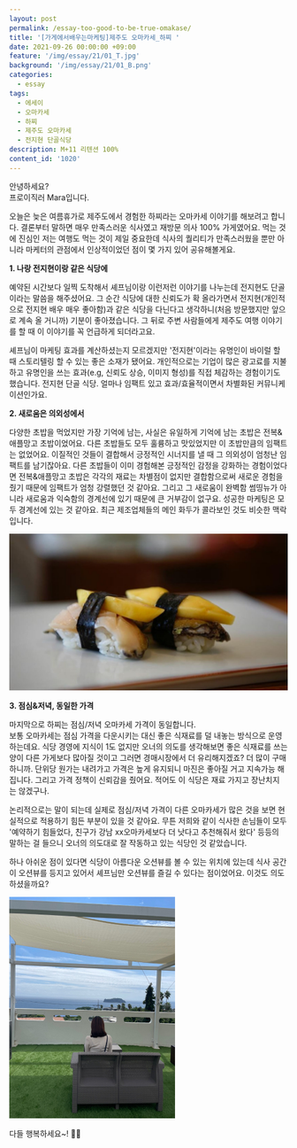 ```yaml
---
layout: post
permalink: /essay-too-good-to-be-true-omakase/
title: '[가게에서배우는마케팅]제주도 오마카세_하찌 '
date: 2021-09-26 00:00:00 +09:00
feature: '/img/essay/21/01_T.jpg'
background: '/img/essay/21/01_B.png'
categories:
  - essay
tags:
  - 에세이
  - 오마카세
  - 하찌
  - 제주도 오마카세
  - 전지현 단골식당
description: M+11 리텐션 100%
content_id: '1020'
---
```


안녕하세요?<br>프로이직러 Mara입니다.

오늘은 늦은 여름휴가로 제주도에서 경험한 하찌라는 오마카세 이야기를 해보려고 합니다. 결론부터 말하면 매우 만족스러운 식사였고 재방문 의사 100% 가게였어요. 먹는 것에 진심인 저는 여행도 먹는 것이 제일 중요한데 식사의 퀄리티가 만족스러웠을 뿐만 아니라 마케터의 관점에서 인상적이었던 점이 몇 가지 있어 공유해볼게요.

**1. 나랑 전지현이랑 같은 식당에** 

예약된 시간보다 일찍 도착해서 셰프님이랑 이런저런 이야기를 나누는데 전지현도 단골이라는 말씀을 해주셨어요. 그 순간 식당에 대한 신뢰도가 확 올라가면서 전지현(개인적으로 전지현 배우 매우 좋아함)과 같은 식당을 다닌다고 생각하니(처음 방문했지만 앞으로 계속 올 거니까) 기분이 좋아졌습니다. 그 뒤로 주변 사람들에게 제주도 여행 이야기를 할 때 이 이야기를 꼭 언급하게 되더라고요.

셰프님이 마케팅 효과를 계산하셨는지 모르겠지만 '전지현'이라는 유명인이 바이럴 할 때 스토리텔링 할 수 있는 좋은 소재가 됐어요. 개인적으로는 기업이 많은 광고료를 지불하고 유명인을 쓰는 효과(e.g, 신뢰도 상승, 이미지 형성)를 직접 체감하는 경험이기도 했습니다. 전지현 단골 식당. 얼마나 임팩트 있고 효과/효율적이면서 차별화된 커뮤니케이션인가요.

**2. 새로움은 의외성에서**

다양한 초밥을 먹었지만 가장 기억에 남는, 사실은 유일하게 기억에 남는 초밥은 전복&애플망고 초밥이었어요. 다른 초밥들도 모두 훌륭하고 맛있었지만 이 초밥만큼의 임팩트는 없었어요. 이질적인 것들이 결합해서 긍정적인 시너지를 낼 때 그 의외성이 엄청난 임팩트를 남기잖아요. 다른 초밥들이 이미 경험해본 긍정적인 감정을 강화하는 경험이었다면 전복&애플망고 초밥은 각각의 재료는 차별점이 없지만 결합함으로써 새로운 경험을 줬기 때문에 임팩트가 엄청 강렬했던 것 같아요. 그리고 그 새로움이 완벽함 썸띵뉴가 아니라 새로움과 익숙함의 경계선에 있기 때문에 큰 거부감이 없구요. 성공한 마케팅은 모두 경계선에 있는 것 같아요. 최근 제조업체들의 메인 화두가 콜라보인 것도 비슷한 맥락입니다.

![이미지1](/img/essay/21/1.jpg)

**3. 점심&저녁, 동일한 가격**

마지막으로 하찌는 점심/저녁 오마카세 가격이 동일합니다.<br>
보통 오마카세는 점심 가격을 다운시키는 대신 좋은 식재료를 덜 내놓는 방식으로 운영하는데요. 식당 경영에 지식이 1도 없지만 오너의 의도를 생각해보면 좋은 식재료를 쓰는 양이 다른 가게보다 많아질 것이고 그러면 경매시장에서 더 유리해지겠죠? 더 많이 구매하니까. 단위당 원가는 내려가고 가격은 높게 유지되니 마진은 좋아질 거고 지속가능 해집니다. 그리고 가격 정책이 신뢰감을 줬어요. 적어도 이 식당은 재료 가지고 장난치지 는 않겠구나.

논리적으로는 말이 되는데 실제로 점심/저녁 가격이 다른 오마카세가 많은 것을 보면 현실적으로 적용하기 힘든 부분이 있을 것 같아요. 무튼 저희와 같이 식사한 손님들이 모두 '예약하기 힘들었다, 친구가 강남 xx오마카세보다 더 낫다고 추천해줘서 왔다' 등등의 말하는 걸 들으니 오너의 의도대로 잘 작동하고 있는 식당인 것 같았습니다.

하나 아쉬운 점이 있다면 식당이 아름다운 오션뷰를 볼 수 있는 위치에 있는데 식사 공간이 오션뷰를 등지고 있어서 셰프님만 오션뷰를 즐길 수 있다는 점이었어요. 이것도 의도하셨을까요?

![이미지3](/img/essay/21/2.jpg)

다들 행복하세요~! 🙋‍♀️
